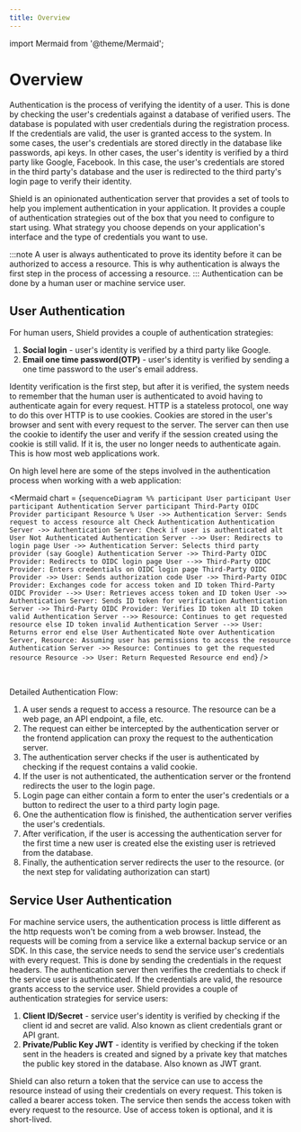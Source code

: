 ```yaml
---
title: Overview
---
```

import Mermaid from '@theme/Mermaid';

# Overview

Authentication is the process of verifying the identity of a user. This is done by checking the user's credentials 
against a database of verified users. The database is populated with user credentials during the registration process.
If the credentials are valid, the user is granted access to the system. In some cases, the user's credentials are 
stored directly in the database like passwords, api keys. In other cases, the user's identity is verified by a third 
party like Google, Facebook. In this case, the user's credentials are stored in the third party's database and the 
user is redirected to the third party's login page to verify their identity.

Shield is an opinionated authentication server that provides a set of tools to help you implement authentication in
your application. It provides a couple of authentication strategies out of the box that you need to configure to start
using. What strategy you choose depends on your application's interface and the type of credentials you want to use.

:::note
A user is always authenticated to prove its identity before it can be authorized to access a
resource. This is why authentication is always the first step in the process of accessing a resource. 
:::
Authentication can be done by a human user or machine service user.

## User Authentication

For human users, Shield provides a couple of authentication strategies:

1. **Social login** - user's identity is verified by a third party like Google.
2. **Email one time password(OTP)** - user's identity is verified by sending a one time password to the user's email address.

Identity verification is the first step, but after it is verified, the system needs to remember that the human user is 
authenticated to avoid having to authenticate again for every request. HTTP is a stateless protocol, one way to do this 
over HTTP is to use cookies. Cookies are stored in the user's browser and sent with every request to the server. 
The server can then use the cookie to identify the user and verify if the session created using the cookie is 
still valid. If it is, the user no longer needs to authenticate again. This is how most web applications work. 

On high level here are some of the steps involved in the authentication process when working with a web application:

<Mermaid chart = {`sequenceDiagram
    %% participant User
    participant User
    participant Authentication Server
    participant Third-Party OIDC Provider
    participant Resource
   %
    User ->> Authentication Server: Sends request to access resource
      alt Check Authentication
        Authentication Server ->> Authentication Server: Check if user is authenticated
        alt User Not Authenticated
            Authentication Server -->> User: Redirects to login page
            User ->> Authentication Server: Selects third party provider (say Google)
            Authentication Server ->> Third-Party OIDC Provider: Redirects to OIDC login page
            User -->> Third-Party OIDC Provider: Enters credentials on OIDC login page
            Third-Party OIDC Provider ->> User: Sends authorization code
            User ->> Third-Party OIDC Provider: Exchanges code for access token and ID token
            Third-Party OIDC Provider -->> User: Retrieves access token and ID token
            User ->> Authentication Server: Sends ID token for verification
            Authentication Server ->> Third-Party OIDC Provider: Verifies ID token
            alt ID token valid
                Authentication Server -->> Resource: Continues to get requested resource
            else ID token invalid
                Authentication Server -->> User: Returns error
            end
        else User Authenticated
            Note over Authentication Server, Resource: Assuming user has permissions to access the resource
            Authentication Server ->> Resource: Continues to get the requested resource
            Resource ->> User: Return Requested Resource
        end
    end`}
/>

<br/>

Detailed Authentication Flow: 

1. A user sends a request to access a resource. The resource can be a web page, an API endpoint, a file, etc.
2. The request can either be intercepted by the authentication server or the frontend application can proxy the request
   to the authentication server. 
3. The authentication server checks if the user is authenticated by checking if the request contains a valid cookie.
4. If the user is not authenticated, the authentication server or the frontend redirects the user to the login page.
5. Login page can either contain a form to enter the user's credentials or a button to redirect the user to a third 
   party login page.
6. One the authentication flow is finished, the authentication server verifies the user's credentials.
7. After verification, if the user is accessing the authentication server for the first time a new user is created else
   the existing user is retrieved from the database. 
8. Finally, the authentication server redirects the user to the resource. (or the next step for validating authorization
can start)

## Service User Authentication

For machine service users, the authentication process is little different as the http requests won't be coming from a web
browser. Instead, the requests will be coming from a service like a external backup service or an SDK. In this case, the
service needs to send the service user's credentials with every request. This is done by sending the credentials in 
the request headers. The authentication server then verifies the credentials to check if the service user is authenticated.
If the credentials are valid, the resource grants access to the service user.
Shield provides a couple of authentication strategies for service users:

1. **Client ID/Secret** - service user's identity is verified by checking if the client id and secret are valid. Also known
   as client credentials grant or API grant.
2. **Private/Public Key JWT** - identity is verified by checking if the token sent in the headers is created and signed by a
private key that matches the public key stored in the database. Also known as JWT grant.

Shield can also return a token that the service can use to access the resource instead of using their credentials on
every request. This token is called a bearer access token. The service then sends the access token with every
request to the resource. Use of access token is optional, and it is short-lived.
